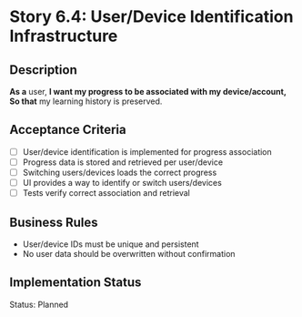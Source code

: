 # Story 6.4: User/Device Identification Infrastructure

## Description

**As a** user,
**I want my progress to be associated with my device/account,
So that** my learning history is preserved.

## Acceptance Criteria

- [ ] User/device identification is implemented for progress association
- [ ] Progress data is stored and retrieved per user/device
- [ ] Switching users/devices loads the correct progress
- [ ] UI provides a way to identify or switch users/devices
- [ ] Tests verify correct association and retrieval

## Business Rules

- User/device IDs must be unique and persistent
- No user data should be overwritten without confirmation

## Implementation Status

Status: Planned
